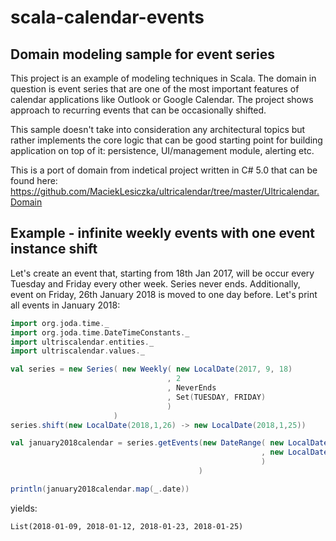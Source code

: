 # scala-calendar-events

## Domain modeling sample for event series

This project is an example of modeling techniques in Scala. The domain in question is event series that are one of the most important features of calendar applications like Outlook or Google Calendar. The project shows approach to recurring events that can be occasionally shifted. 

This sample doesn't take into consideration any architectural topics but rather implements the core logic that can be good starting point for building application on top of it: persistence, UI/management module, alerting etc.

This is a port of domain from indetical project written in C# 5.0 that can be found here: https://github.com/MaciekLesiczka/ultricalendar/tree/master/Ultricalendar.Domain

## Example - infinite weekly events with one event instance shift

Let's create an event that, starting from 18th Jan 2017, will be occur every Tuesday and Friday every other week. Series never ends. Additionally, event on Friday, 26th January 2018 is moved to one day before. Let's print all events in January 2018:

``` scala
import org.joda.time._
import org.joda.time.DateTimeConstants._
import ultriscalendar.entities._
import ultriscalendar.values._

val series = new Series( new Weekly( new LocalDate(2017, 9, 18)
                                   , 2
                                   , NeverEnds
                                   , Set(TUESDAY, FRIDAY)
                                   )
                       )
series.shift(new LocalDate(2018,1,26) -> new LocalDate(2018,1,25))

val january2018calendar = series.getEvents(new DateRange( new LocalDate(2018, 1,  1)
                                                        , new LocalDate(2018, 1, 31)
                                                        )
                                          )

println(january2018calendar.map(_.date))
```

yields:

```
List(2018-01-09, 2018-01-12, 2018-01-23, 2018-01-25)
```

